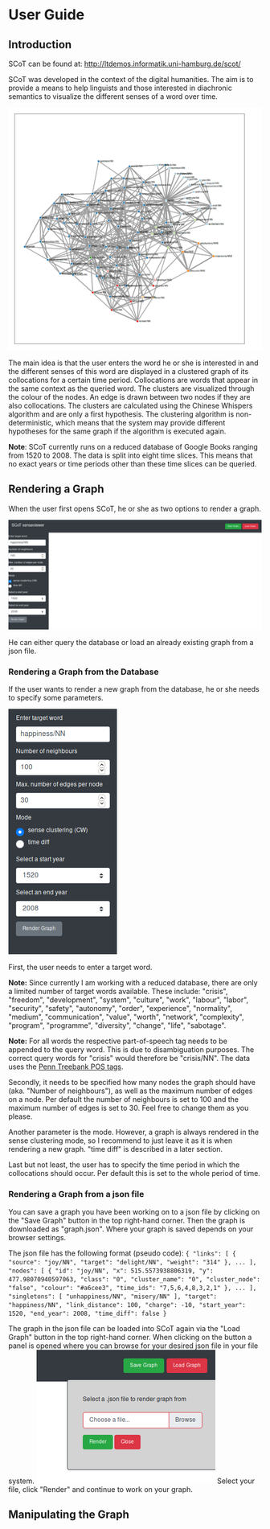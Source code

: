 # User Guide


## Introduction

SCoT can be found at: <http://ltdemos.informatik.uni-hamburg.de/scot/>

SCoT was developed in the context of the digital humanities. The aim is to provide a means to help linguists and those interested in diachronic semantics to visualize the different senses of a word over time. 

![A clustered graph](./images/graph_for_intro.png "Clustered graph for target word 'happiness/NN', 100 nodes, 30 edges per node, 1520-2008" )

The main idea is that the user enters the word he or she is interested in and the different senses of this word are displayed in a clustered graph of its collocations for a certain time period. Collocations are words that appear in the same context as the queried word. The clusters are visualized through the colour of the nodes. An edge is drawn between two nodes if they are also collocations. The clusters are calculated using the Chinese Whispers algorithm and are only a first hypothesis. The clustering algorithm is non-deterministic, which means that the system may provide different hypotheses for the same graph if the algorithm is executed again.

**Note**: SCoT currently runs on a reduced database of Google Books ranging from 1520 to 2008. The data is split into eight time slices. This means that no exact years or time periods other than these time slices can be queried.


## Rendering a Graph
When the user first opens SCoT, he or she as two options to render a graph.

![Clean new session](./images/new_session.png "New Session")

He can either query the database or load an already existing graph from a json file.

### Rendering a Graph from the Database
If the user wants to render a new graph from the database, he or she needs to specify some parameters.

![Enter Parameters](./images/Enter_data_to_render_from_db.png "Enter parameters")

First, the user needs to enter a target word.

**Note:** Since currently I am working with a reduced database, there are only a limited number of target words available. 
These include:
"crisis", "freedom", "development", "system", "culture", "work", "labour", "labor", "security", "safety", "autonomy", "order", "experience", "normality", "medium", "communication", "value", "worth", "network", "complexity", "program", "programme", "diversity", "change", "life", "sabotage".

**Note:** For all words the respective part-of-speech tag needs to be appended to the query word. This is due to disambiguation purposes. The correct query words for "crisis" would therefore be "crisis/NN". The data uses the [Penn Treebank POS tags](https://www.ling.upenn.edu/courses/Fall_2003/ling001/penn_treebank_pos.html).


Secondly, it needs to be specified how many nodes the graph should have (aka. "Number of neighbours"), as well as the maximum number of edges on a node. Per default the number of neighbours is set to 100 and the maximum number of edges is set to 30. Feel free to change them as you please.

Another parameter is the mode. However, a graph is always rendered in the sense clustering mode, so I recommend to just leave it as it is when rendering a new graph. "time diff" is described in a later section.

Last but not least, the user has to specify the time period in which the collocations should occur. Per default this is set to the whole period of time.


### Rendering a Graph from a json file
You can save a graph you have been working on to a json file by clicking on the "Save Graph" button in the top right-hand corner. Then the graph is downloaded as "graph.json". Where your graph is saved depends on your browser settings.

The json file has the following format (pseudo code):
`
{
  "links": [
    {
      "source": "joy/NN",
      "target": "delight/NN",
      "weight": "314"
    },
    ...
    ],
  "nodes": [
    {
      "id": "joy/NN",
      "x": 515.5573938806319,
      "y": 477.98070940597063,
      "class": "0",
      "cluster_name": "0",
      "cluster_node": "false",
      "colour": "#a6cee3",
      "time_ids": "7,5,6,4,8,3,2,1"
    },
    ...
    ],
  "singletons": [
    "unhappiness/NN",
    "misery/NN"
  ],
  "target": "happiness/NN",
  "link_distance": 100,
  "charge": -10,
  "start_year": 1520,
  "end_year": 2008,
  "time_diff": false
}
`

The graph in the json file can be loaded into SCoT again via the "Load Graph" button in the top right-hand corner. When clicking on the button a panel is opened where you can browse for your desired json file in your file system.
![Load graph from file](./images/load_graph1.png)
Select your file, click "Render" and continue to work on your graph.

## Manipulating the Graph
